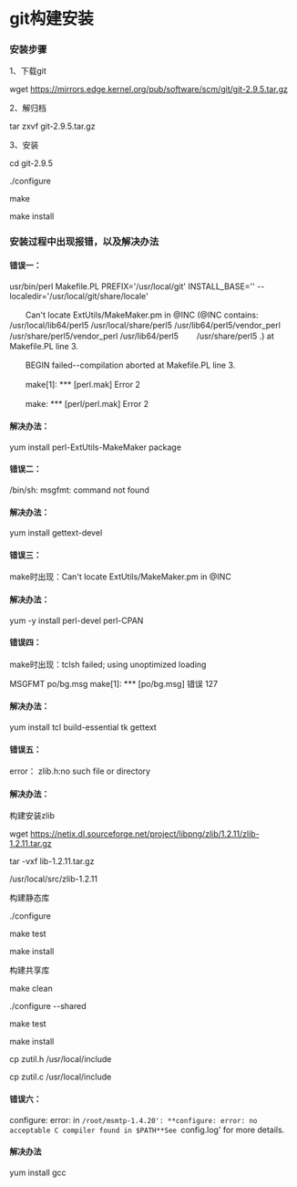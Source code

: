 # git构建安装

### 安装步骤

1、下载git

wget https://mirrors.edge.kernel.org/pub/software/scm/git/git-2.9.5.tar.gz

2、解归档

tar zxvf git-2.9.5.tar.gz

3、安装

cd git-2.9.5

./configure

make

make install



### 安装过程中出现报错，以及解决办法

#### 错误一：

usr/bin/perl Makefile.PL PREFIX='/usr/local/git' INSTALL_BASE='' --localedir='/usr/local/git/share/locale'

　　Can't locate ExtUtils/MakeMaker.pm in @INC (@INC contains: /usr/local/lib64/perl5 /usr/local/share/perl5 /usr/lib64/perl5/vendor_perl /usr/share/perl5/vendor_perl /usr/lib64/perl5 　　/usr/share/perl5 .) at Makefile.PL line 3.

　　BEGIN failed--compilation aborted at Makefile.PL line 3.

　　make[1]: *** [perl.mak] Error 2

　　make: *** [perl/perl.mak] Error 2

#### 解决办法：

yum install perl-ExtUtils-MakeMaker package



#### 错误二：

/bin/sh: msgfmt: command not found

#### 解决办法：

yum install gettext-devel



#### 错误三：

make时出现：Can't locate ExtUtils/MakeMaker.pm in @INC

#### 解决办法：

yum -y install perl-devel perl-CPAN



#### 错误四：

make时出现：tclsh failed; using unoptimized loading

MSGFMT    po/bg.msg make[1]: *** [po/bg.msg] 错误 127

#### 解决办法：

yum install tcl  build-essential tk gettext



#### 错误五：

error： zlib.h:no such file or directory

#### 解决办法：

构建安装zlib

wget https://netix.dl.sourceforge.net/project/libpng/zlib/1.2.11/zlib-1.2.11.tar.gz

tar -vxf lib-1.2.11.tar.gz

/usr/local/src/zlib-1.2.11

构建静态库

./configure

make test

make install

构建共享库

make clean

 ./configure --shared

 make test

make install

cp zutil.h /usr/local/include

cp zutil.c /usr/local/include



#### 错误六：

configure: error: in `/root/msmtp-1.4.20':
**configure: error: no acceptable C compiler found in $PATH**See `config.log' for more details.

#### 解决办法

yum install gcc




